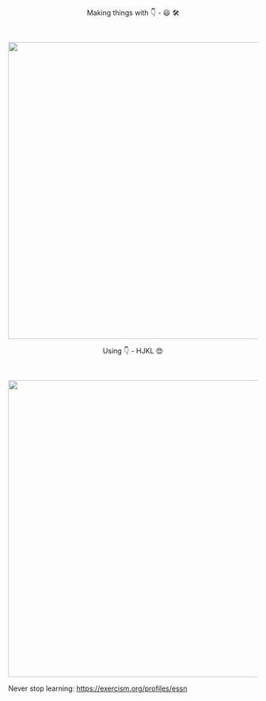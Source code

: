 <div align="center">
  
Making things with 👇 - 😃 🛠️

</br>

<img src="https://wakatime.com/share/@31c01f02-1916-45a2-a7a9-4e2c7798cc02/c6c9de02-fc68-422a-be1b-10301e32de0e.svg" width="600"></img></p>

Using 👇 - HJKL 😍

</br>

<img src="https://wakatime.com/share/@31c01f02-1916-45a2-a7a9-4e2c7798cc02/f76366cd-3464-4460-a334-07513e19298f.svg" width="600"></img>
</div>

Never stop learning: https://exercism.org/profiles/essn

